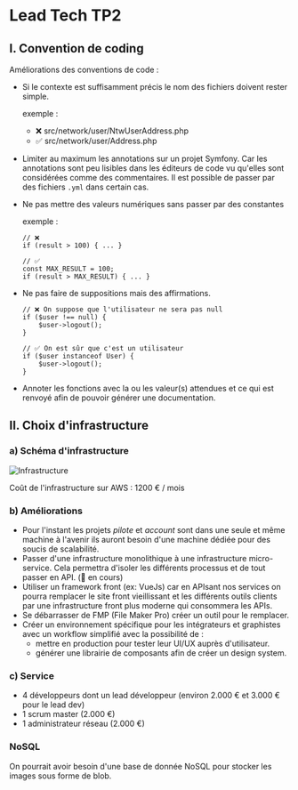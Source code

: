 # Lead Tech TP2
## I. Convention de coding

Améliorations des conventions de code :
*   Si le contexte est suffisamment précis le nom des fichiers doivent rester simple.

    exemple : 
    - ❌ src/network/user/NtwUserAddress.php
    - ✅ src/network/user/Address.php
*   Limiter au maximum les annotations sur un projet Symfony. Car les annotations sont peu lisibles dans les éditeurs de code vu qu'elles sont considérées comme des commentaires. Il est possible de passer par des fichiers ```.yml``` dans certain cas. 
*   Ne pas mettre des valeurs numériques sans passer par des constantes
    
    exemple :
    ```
    // ❌
    if (result > 100) { ... }
    
    // ✅
    const MAX_RESULT = 100;
    if (result > MAX_RESULT) { ... }
    ```
*   Ne pas faire de suppositions mais des affirmations.
    ```
    // ❌ On suppose que l'utilisateur ne sera pas null
    if ($user !== null) {
        $user->logout();
    }
    
    // ✅ On est sûr que c'est un utilisateur
    if ($user instanceof User) {
        $user->logout();
    }
    ```
    
*   Annoter les fonctions avec la ou les valeur(s) attendues et ce qui est renvoyé afin de pouvoir générer une documentation.

## II. Choix d'infrastructure
### a) Schéma d'infrastructure
![Infrastructure](https://res.cloudinary.com/dcqc12ai5/image/upload/v1606400355/infra.png)

Coût de l'infrastructure sur AWS : 1200 € / mois
### b) Améliorations

* Pour l'instant les projets _pilote_ et _account_ sont dans une seule et même machine à l'avenir ils auront besoin d'une machine dédiée pour des soucis de scalabilité.
* Passer d'une infrastructure monolithique à une infrastructure micro-service. Cela permettra d'isoler les différents processus et de tout passer en API. (🚧 en cours)
* Utiliser un framework front (ex: VueJs) car en APIsant nos services on pourra remplacer le site front vieillissant et les différents outils clients par une infrastructure front plus moderne qui consommera les APIs.
* Se débarrasser de FMP (File Maker Pro) créer un outil pour le remplacer.
* Créer un environnement spécifique pour les intégrateurs et graphistes avec un workflow simplifié avec la possibilité de :
    * mettre en production pour tester leur UI/UX auprès d'utilisateur.
    * générer une librairie de composants afin de créer un design system.

### c) Service

* 4 développeurs dont un lead développeur (environ 2.000 € et 3.000 € pour le lead dev)
* 1 scrum master (2.000 €)
* 1 administrateur réseau (2.000 €)

### NoSQL
On pourrait avoir besoin d'une base de donnée NoSQL pour stocker les images sous forme de blob.
